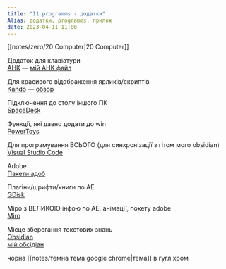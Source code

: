 ```yaml
---
title: "11 programms - додатки"
Alias: додатки, programms, прилож
date: 2023-04-11 11:00
---
```

[[notes/zero/20 Computer|20 Computer]]

Додаток для клавіатури  
[AHK](https://www.autohotkey.com/) — [мій AHK файл](https://drive.google.com/file/d/1q28CUQOcXu58yCAi21JLKbTtFy4tYVxp/view?usp=sharing)

Для красивого відображення ярликів/скриптів  
[Kando](https://github.com/kando-menu/kando) — [обзор](https://youtu.be/Xdf1Q4rbqSE?si=3hQ84LgkGCcaLBpd)  

Підключення до столу іншого ПК  
[SpaceDesk](https://www.spacedesk.net/#download) 

Функції, які давно додати до win  
[PowerToys](https://github.com/microsoft/PowerToys)

Для програмування ВСЬОГО (для синхронізації з гітом мого obsidian)
[Visual Studio Code](https://code.visualstudio.com/)

Adobe  
[Пакети адоб](https://t.me/photoshop_lightroom_illustrator/137)

Плагіни/шрифти/книги по AE  
[GDisk](https://drive.google.com/drive/folders/1hgtdDMsOZH9k2cCVBCHB6qGWoWusl-T_?usp=sharing)

Міро з ВЕЛИКОЮ інфою по AE, анімації, покету adobe  
[Miro](https://miro.com/app/board/uXjVMaVU7UU=/?moveToWidget=3458764549752978023&cot=14)

Місце зберегання текстових знань  
[Obsidian](https://obsidian.md/)  
[мій обсідіан](https://crumplum.github.io/greenGardenCrumPlum/)  

чорна [[notes/темна тема google chrome|тема]] в гугл хром
